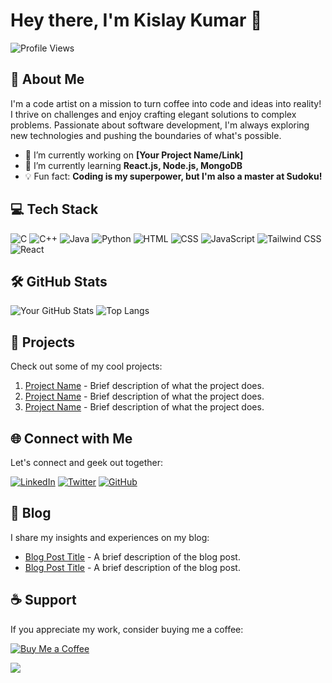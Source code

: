 # Hey there, I'm Kislay Kumar 👋

![Profile Views](https://komarev.com/ghpvc/?username=yourusername&style=flat-square&color=blue)

## 🚀 About Me

I'm a code artist on a mission to turn coffee into code and ideas into reality! I thrive on challenges and enjoy crafting elegant solutions to complex problems. Passionate about software development, I'm always exploring new technologies and pushing the boundaries of what's possible.

- 🔭 I’m currently working on **[Your Project Name/Link]**
- 🌱 I’m currently learning **React.js, Node.js, MongoDB**
- 💡 Fun fact: **Coding is my superpower, but I'm also a master at Sudoku!**

## 💻 Tech Stack

![C](https://img.icons8.com/color/48/000000/c-programming.png)
![C++](https://img.icons8.com/color/48/000000/c-plus-plus-logo.png)
![Java](https://img.icons8.com/color/48/000000/java-coffee-cup-logo.png)
![Python](https://img.icons8.com/color/48/000000/python.png)
![HTML](https://img.icons8.com/color/48/000000/html-5.png)
![CSS](https://img.icons8.com/color/48/000000/css3.png)
![JavaScript](https://img.icons8.com/color/48/000000/javascript.png)
![Tailwind CSS](https://img.icons8.com/color/48/000000/tailwind-css.png)
![React](https://img.icons8.com/color/48/000000/react-native.png)

## 🛠️ GitHub Stats

![Your GitHub Stats](https://github-readme-stats.vercel.app/api?username=kislayykumar&show_icons=true&hide_border=true)
![Top Langs](https://github-readme-stats.vercel.app/api/top-langs/?username=kislayykumar&layout=compact&hide_border=true)

## 🔨 Projects

Check out some of my cool projects:

1. [Project Name](https://github.com/yourusername/projectname) - Brief description of what the project does.
2. [Project Name](https://github.com/yourusername/projectname) - Brief description of what the project does.
3. [Project Name](https://github.com/yourusername/projectname) - Brief description of what the project does.

## 🌐 Connect with Me

Let's connect and geek out together:

[![LinkedIn](https://img.shields.io/badge/-LinkedIn-0077B5?style=flat-square&logo=linkedin&logoColor=white)](https://www.linkedin.com/in/yourprofile/)
[![Twitter](https://img.shields.io/badge/-Twitter-1DA1F2?style=flat-square&logo=twitter&logoColor=white)](https://twitter.com/yourprofile)
[![GitHub](https://img.shields.io/badge/-GitHub-181717?style=flat-square&logo=github&logoColor=white)](https://github.com/yourusername)

## 📝 Blog

I share my insights and experiences on my blog:

- [Blog Post Title](https://yourblog.com/post-title) - A brief description of the blog post.
- [Blog Post Title](https://yourblog.com/post-title) - A brief description of the blog post.

## ☕️ Support

If you appreciate my work, consider buying me a coffee:

[![Buy Me a Coffee](https://img.shields.io/badge/-Buy_Me_a_Coffee-FFDD00?style=flat-square&logo=buy-me-a-coffee&logoColor=black)](https://www.buymeacoffee.com/yourprofile)


![](https://komarev.com/ghpvc/?username=kislayykumar)
